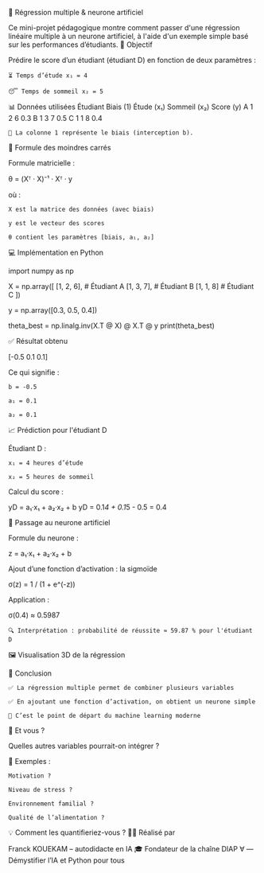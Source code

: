 📘 Régression multiple & neurone artificiel

Ce mini-projet pédagogique montre comment passer d'une régression linéaire multiple à un neurone artificiel, à l'aide d'un exemple simple basé sur les performances d’étudiants.
🎯 Objectif

Prédire le score d’un étudiant (étudiant D) en fonction de deux paramètres :

    ⏳ Temps d’étude x₁ = 4

    😴 Temps de sommeil x₂ = 5

📊 Données utilisées
Étudiant	Biais (1)	Étude (x₁)	Sommeil (x₂)	Score (y)
A	1	2	6	0.3
B	1	3	7	0.5
C	1	1	8	0.4

    🔎 La colonne 1 représente le biais (interception b).

📐 Formule des moindres carrés

Formule matricielle :

θ = (Xᵀ · X)⁻¹ · Xᵀ · y

où :

    X est la matrice des données (avec biais)

    y est le vecteur des scores

    θ contient les paramètres [biais, a₁, a₂]

💻 Implémentation en Python

import numpy as np

X = np.array([
    [1, 2, 6],  # Étudiant A
    [1, 3, 7],  # Étudiant B
    [1, 1, 8]   # Étudiant C
])

y = np.array([0.3, 0.5, 0.4])

theta_best = np.linalg.inv(X.T @ X) @ X.T @ y
print(theta_best)

✅ Résultat obtenu

[-0.5  0.1  0.1]

Ce qui signifie :

    b = -0.5

    a₁ = 0.1

    a₂ = 0.1

📈 Prédiction pour l'étudiant D

Étudiant D :

    x₁ = 4 heures d’étude

    x₂ = 5 heures de sommeil

Calcul du score :

yD = a₁·x₁ + a₂·x₂ + b
yD = 0.1*4 + 0.1*5 - 0.5 = 0.4

🧠 Passage au neurone artificiel

Formule du neurone :

z = a₁·x₁ + a₂·x₂ + b

Ajout d’une fonction d’activation : la sigmoïde

σ(z) = 1 / (1 + e^(-z))

Application :

σ(0.4) ≈ 0.5987

    🔍 Interprétation : probabilité de réussite ≈ 59.87 % pour l'étudiant D

🖼️ Visualisation 3D de la régression

📌 Conclusion

    ✅ La régression multiple permet de combiner plusieurs variables

    ✅ En ajoutant une fonction d’activation, on obtient un neurone simple

    🚀 C’est le point de départ du machine learning moderne

💬 Et vous ?

Quelles autres variables pourrait-on intégrer ?

📌 Exemples :

    Motivation ?

    Niveau de stress ?

    Environnement familial ?

    Qualité de l’alimentation ?

💡 Comment les quantifieriez-vous ?
👨‍🔬 Réalisé par

Franck KOUEKAM – autodidacte en IA
🎓 Fondateur de la chaîne DIAP ∀ — Démystifier l’IA et Python pour tous
